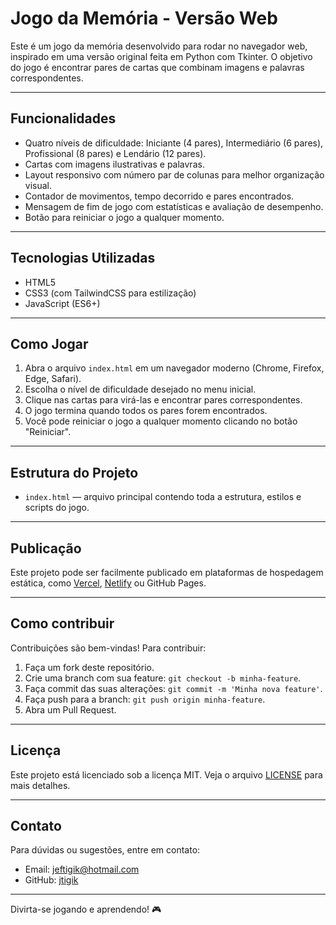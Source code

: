 
# Jogo da Memória - Versão Web

Este é um jogo da memória desenvolvido para rodar no navegador web, inspirado em uma versão original feita em Python com Tkinter. O objetivo do jogo é encontrar pares de cartas que combinam imagens e palavras correspondentes.

---

## Funcionalidades

- Quatro níveis de dificuldade: Iniciante (4 pares), Intermediário (6 pares), Profissional (8 pares) e Lendário (12 pares).
- Cartas com imagens ilustrativas e palavras.
- Layout responsivo com número par de colunas para melhor organização visual.
- Contador de movimentos, tempo decorrido e pares encontrados.
- Mensagem de fim de jogo com estatísticas e avaliação de desempenho.
- Botão para reiniciar o jogo a qualquer momento.

---

## Tecnologias Utilizadas

- HTML5
- CSS3 (com TailwindCSS para estilização)
- JavaScript (ES6+)

---

## Como Jogar

1. Abra o arquivo `index.html` em um navegador moderno (Chrome, Firefox, Edge, Safari).
2. Escolha o nível de dificuldade desejado no menu inicial.
3. Clique nas cartas para virá-las e encontrar pares correspondentes.
4. O jogo termina quando todos os pares forem encontrados.
5. Você pode reiniciar o jogo a qualquer momento clicando no botão "Reiniciar".

---

## Estrutura do Projeto

- `index.html` — arquivo principal contendo toda a estrutura, estilos e scripts do jogo.

---

## Publicação

Este projeto pode ser facilmente publicado em plataformas de hospedagem estática, como [Vercel](https://vercel.com/), [Netlify](https://www.netlify.com/) ou GitHub Pages.

---

## Como contribuir

Contribuições são bem-vindas! Para contribuir:

1. Faça um fork deste repositório.
2. Crie uma branch com sua feature: `git checkout -b minha-feature`.
3. Faça commit das suas alterações: `git commit -m 'Minha nova feature'`.
4. Faça push para a branch: `git push origin minha-feature`.
5. Abra um Pull Request.

---

## Licença

Este projeto está licenciado sob a licença MIT. Veja o arquivo [LICENSE](LICENSE) para mais detalhes.

---

## Contato

Para dúvidas ou sugestões, entre em contato:

- Email: jeftigik@hotmail.com  
- GitHub: [jtigik](https://github.com/jtigik/)

---

Divirta-se jogando e aprendendo! 🎮
```
